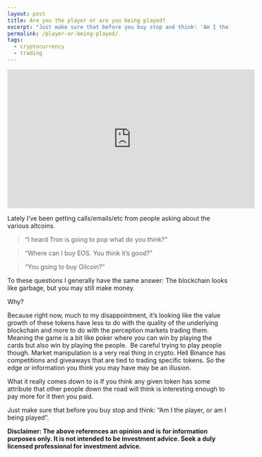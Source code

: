 ```yaml
---
layout: post
title: Are you the player or are you being played?
excerpt: "Just make sure that before you buy stop and think: 'Am I the player, or am I being played'"
permalink: /player-or-being-played/
tags:
  - cryptocurrency
  - trading
---
```


<iframe width="560" height="315" src="https://www.youtube.com/embed/i7WvLq0JTB0" frameborder="0" gesture="media" allow="encrypted-media" allowfullscreen></iframe>

Lately I’ve been getting calls/emails/etc from people asking about the various altcoins.

> “I heard Tron is going to pop what do you think?”

> “Where can I buy EOS. You think it’s good?”

> “You going to buy Oilcoin?”

To these questions I generally have the same answer: The blockchain looks like garbage, but you may still make money.

Why?

Because right now, much to my disappointment, it’s looking like the value growth of these tokens have less to do with the quality of the underlying blockchain and more to do with the perception markets trading them. Meaning the game is a bit like poker where you can win by playing the cards but also win by playing the people.
 Be careful trying to play people though. Market manipulation is a very real thing in crypto. Hell Binance has competitions and giveaways that are tied to trading specific tokens. So the edge or information you think you may have may be an illusion.

What it really comes down to is If you think any given token has some attribute that other people down the road will think is interesting enough to pay more for it then you paid. 

Just make sure that before you buy stop and think: “Am I the player, or am I being played”.

**Disclaimer: The above references an opinion and is for information purposes only. It is not intended to be investment advice. Seek a duly licensed professional for investment advice.**